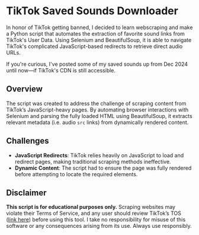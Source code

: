 # TikTok Saved Sounds Downloader

In honor of TikTok getting banned, I decided to learn webscraping and make a Python script that automates the extraction of favorite sound links from TikTok's User Data. Using Selenium and BeautifulSoup, it is able to navigate TikTok's complicated JavaScript-based redirects to retrieve direct audio URLs.

If you're curious, I've posted some of my saved sounds up from Dec 2024 until now—if TikTok's CDN is still accessible.

## Overview

The script was created to address the challenge of scraping content from TikTok’s JavaScript-heavy pages. By automating browser interactions with Selenium and parsing the fully loaded HTML using BeautifulSoup, it extracts relevant metadata (i.e. audio `src` links) from dynamically rendered content.

## Challenges

- **JavaScript Redirects**: TikTok relies heavily on JavaScript to load and redirect pages, making traditional scraping methods ineffective.
- **Dynamic Content**: The script had to ensure the page was fully rendered before attempting to locate the required elements.

## Disclaimer

**This script is for educational purposes only.** Scraping websites may violate their Terms of Service, and any user should review TikTok’s TOS ([link here](https://www.tiktok.com/legal/terms-of-service)) before using this tool. I take no responsibility for misuse of this software or any consequences arising from its use. Always use responsibly.
